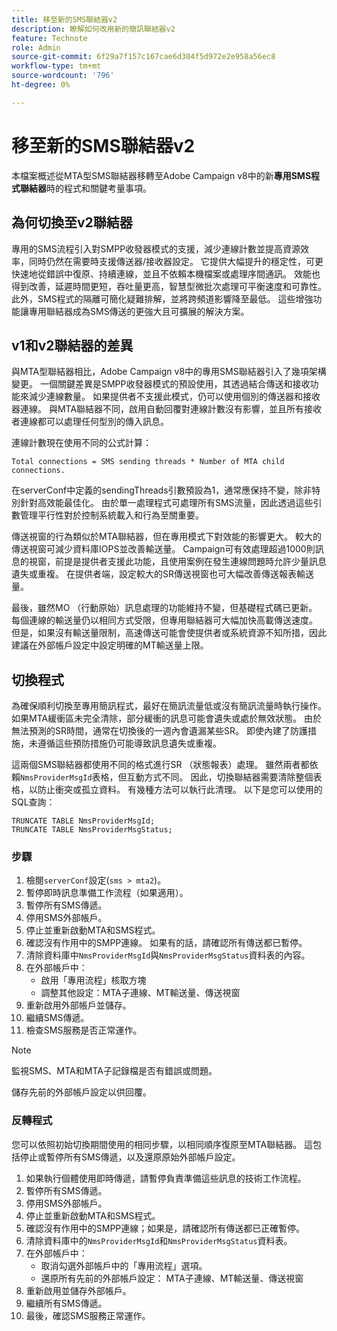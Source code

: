 ```yaml
---
title: 移至新的SMS聯結器v2
description: 瞭解如何改用新的簡訊聯結器v2
feature: Technote
role: Admin
source-git-commit: 6f29a7f157c167cae6d304f5d972e2e958a56ec8
workflow-type: tm+mt
source-wordcount: '796'
ht-degree: 0%

---
```


# 移至新的SMS聯結器v2

本檔案概述從MTA型SMS聯結器移轉至Adobe Campaign v8中的新&#x200B;**專用SMS程式聯結器**&#x200B;時的程式和關鍵考量事項。

## 為何切換至v2聯結器

專用的SMS流程引入對SMPP收發器模式的支援，減少連線計數並提高資源效率，同時仍然在需要時支援傳送器/接收器設定。 它提供大幅提升的穩定性，可更快速地從錯誤中復原、持續連線，並且不依賴本機檔案或處理序間通訊。 效能也得到改善，延遲時間更短，吞吐量更高，智慧型微批次處理可平衡速度和可靠性。 此外，SMS程式的隔離可簡化疑難排解，並將跨頻道影響降至最低。 這些增強功能讓專用聯結器成為SMS傳送的更強大且可擴展的解決方案。

## v1和v2聯結器的差異

與MTA型聯結器相比，Adobe Campaign v8中的專用SMS聯結器引入了幾項架構變更。 一個關鍵差異是SMPP收發器模式的預設使用，其透過結合傳送和接收功能來減少連線數量。 如果提供者不支援此模式，仍可以使用個別的傳送器和接收器連線。 與MTA聯結器不同，啟用自動回覆對連線計數沒有影響，並且所有接收者連線都可以處理任何型別的傳入訊息。

連線計數現在使用不同的公式計算：

```
Total connections = SMS sending threads * Number of MTA child connections. 
```

在serverConf中定義的sendingThreads引數預設為1，通常應保持不變，除非特別針對高效能最佳化。 由於單一處理程式可處理所有SMS流量，因此透過這些引數管理平行性對於控制系統載入和行為至關重要。

傳送視窗的行為類似於MTA聯結器，但在專用模式下對效能的影響更大。 較大的傳送視窗可減少資料庫IOPS並改善輸送量。 Campaign可有效處理超過1000則訊息的視窗，前提是提供者支援此功能，且使用案例在發生連線問題時允許少量訊息遺失或重複。 在提供者端，設定較大的SR傳送視窗也可大幅改善傳送報表輸送量。

最後，雖然MO （行動原始）訊息處理的功能維持不變，但基礎程式碼已更新。 每個連線的輸送量仍以相同方式受限，但專用聯結器可大幅加快高載傳送速度。 但是，如果沒有輸送量限制，高速傳送可能會使提供者或系統資源不知所措，因此建議在外部帳戶設定中設定明確的MT輸送量上限。

## 切換程式

為確保順利切換至專用簡訊程式，最好在簡訊流量低或沒有簡訊流量時執行操作。 如果MTA緩衝區未完全清除，部分緩衝的訊息可能會遺失或處於無效狀態。 由於無法預測的SR時間，通常在切換後的一週內會遺漏某些SR。 即使內建了防護措施，未遵循這些預防措施仍可能導致訊息遺失或重複。

這兩個SMS聯結器都使用不同的格式進行SR （狀態報表）處理。 雖然兩者都依賴`NmsProviderMsgId`表格，但互動方式不同。 因此，切換聯結器需要清除整個表格，以防止衝突或孤立資料。 有幾種方法可以執行此清理。 以下是您可以使用的SQL查詢：

```
TRUNCATE TABLE NmsProviderMsgId;
TRUNCATE TABLE NmsProviderMsgStatus;
```

### 步驟

1. 檢閱`serverConf`設定(`sms > mta2`)。
1. 暫停即時訊息準備工作流程（如果適用）。
1. 暫停所有SMS傳遞。
1. 停用SMS外部帳戶。
1. 停止並重新啟動MTA和SMS程式。
1. 確認沒有作用中的SMPP連線。 如果有的話，請確認所有傳送都已暫停。
1. 清除資料庫中`NmsProviderMsgId`與`NmsProviderMsgStatus`資料表的內容。
1. 在外部帳戶中：
   * 啟用「專用流程」核取方塊
   * 調整其他設定：MTA子連線、MT輸送量、傳送視窗
1. 重新啟用外部帳戶並儲存。
1. 繼續SMS傳遞。
1. 檢查SMS服務是否正常運作。

>[!NOTE]
>
>監視SMS、MTA和MTA子記錄檔是否有錯誤或問題。
>
>儲存先前的外部帳戶設定以供回覆。

### 反轉程式

您可以依照初始切換期間使用的相同步驟，以相同順序復原至MTA聯結器。 這包括停止或暫停所有SMS傳遞，以及還原原始外部帳戶設定。

1. 如果執行個體使用即時傳遞，請暫停負責準備這些訊息的技術工作流程。
1. 暫停所有SMS傳遞。
1. 停用SMS外部帳戶。
1. 停止並重新啟動MTA和SMS程式。
1. 確認沒有作用中的SMPP連線；如果是，請確認所有傳送都已正確暫停。
1. 清除資料庫中的`NmsProviderMsgId`和`NmsProviderMsgStatus`資料表。
1. 在外部帳戶中：
   * 取消勾選外部帳戶中的「專用流程」選項。
   * 還原所有先前的外部帳戶設定： MTA子連線、MT輸送量、傳送視窗
1. 重新啟用並儲存外部帳戶。
1. 繼續所有SMS傳遞。
1. 最後，確認SMS服務正常運作。

